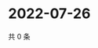 # 2022-07-26

共 0 条

<!-- BEGIN WEIBO -->
<!-- 最后更新时间 Tue Jul 26 2022 21:38:46 GMT+0800 (China Standard Time) -->

<!-- END WEIBO -->

